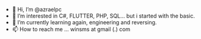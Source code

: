 - 👋 Hi, I’m @azraelpc
- 👀 I’m interested in C#, FLUTTER, PHP, SQL... but i started with the basic.
- 🌱 I’m currently learning again, engineering and reversing.
- 📫 How to reach me ... winsms at gmail (.) com

<!---
azraelpc/azraelpc is a ✨ special ✨ repository because its `README.md` (this file) appears on your GitHub profile.
You can click the Preview link to take a look at your changes.
--->

